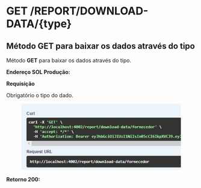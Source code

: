 # GET /REPORT/DOWNLOAD-DATA/{type}

## Método GET para baixar os dados através do tipo

Método **GET** para baixar os dados através do tipo.

**Endereço SOL Produção:**&#x20;

**Requisição**

Obrigatório o tipo do dado.

<figure><img src="../../.gitbook/assets/Screenshot_5 (7).png" alt=""><figcaption></figcaption></figure>

**Retorno 200:**
